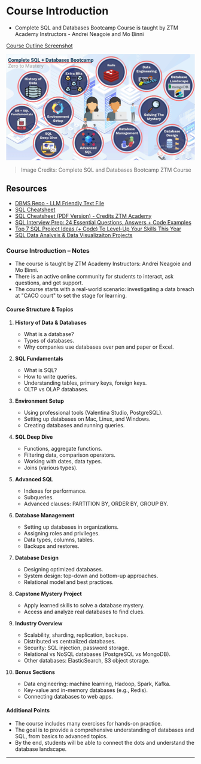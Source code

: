 # Course Introduction

- Complete SQL and Databases Bootcamp Course is taught by ZTM Academy Instructors - Andrei Neagoie and Mo Binni

[Course Outline Screenshot](./1_1_sql_bootcamp_course_outline.png)

<!-- <img src="./1_1_sql_bootcamp_course_outline.png" alt="SQL_Bootcamp_Course_Outline" /> -->

[![Course Outline Screenshot](./1_1_sql_bootcamp_course_outline.png)](./1_1_sql_bootcamp_course_outline.png)

> Image Credits: Complete SQL and Databases Bootcamp ZTM Course

## Resources

- [DBMS Repo - LLM Friendly Text File](https://gitingest.com/AswinBarath/Database-Management-Systems)
- [SQL Cheatsheet](https://zerotomastery.io/cheatsheets/sql-cheat-sheet/)
- [SQL Cheatsheet (PDF Version) - Credits ZTM Academy](./5.0_SQL_Cheatsheet_Zero_To_Mastery_V1.01.pdf)
- [SQL Interview Prep: 24 Essential Questions, Answers + Code Examples](https://zerotomastery.io/blog/sql-interview-questions/)
- [Top 7 SQL Project Ideas (+ Code) To Level-Up Your Skills This Year](https://zerotomastery.io/blog/sql-project-ideas/)
- [SQL Data Analysis & Data Visualizaiton Projects](https://github.com/ptyadana/SQL-Data-Analysis-and-Visualization-Projects)

### Course Introduction – Notes

- The course is taught by ZTM Academy Instructors: Andrei Neagoie and Mo Binni.
- There is an active online community for students to interact, ask questions, and get support.
- The course starts with a real-world scenario: investigating a data breach at "CACO court" to set the stage for learning.

#### Course Structure & Topics

1. **History of Data & Databases**
   - What is a database?
   - Types of databases.
   - Why companies use databases over pen and paper or Excel.

2. **SQL Fundamentals**
   - What is SQL?
   - How to write queries.
   - Understanding tables, primary keys, foreign keys.
   - OLTP vs OLAP databases.

3. **Environment Setup**
   - Using professional tools (Valentina Studio, PostgreSQL).
   - Setting up databases on Mac, Linux, and Windows.
   - Creating databases and running queries.

4. **SQL Deep Dive**
   - Functions, aggregate functions.
   - Filtering data, comparison operators.
   - Working with dates, data types.
   - Joins (various types).

5. **Advanced SQL**
   - Indexes for performance.
   - Subqueries.
   - Advanced clauses: PARTITION BY, ORDER BY, GROUP BY.

6. **Database Management**
   - Setting up databases in organizations.
   - Assigning roles and privileges.
   - Data types, columns, tables.
   - Backups and restores.

7. **Database Design**
   - Designing optimized databases.
   - System design: top-down and bottom-up approaches.
   - Relational model and best practices.

8. **Capstone Mystery Project**
   - Apply learned skills to solve a database mystery.
   - Access and analyze real databases to find clues.

9. **Industry Overview**
   - Scalability, sharding, replication, backups.
   - Distributed vs centralized databases.
   - Security: SQL injection, password storage.
   - Relational vs NoSQL databases (PostgreSQL vs MongoDB).
   - Other databases: ElasticSearch, S3 object storage.

10. **Bonus Sections**
    - Data engineering: machine learning, Hadoop, Spark, Kafka.
    - Key-value and in-memory databases (e.g., Redis).
    - Connecting databases to web apps.

#### Additional Points

- The course includes many exercises for hands-on practice.
- The goal is to provide a comprehensive understanding of databases and SQL, from basics to advanced topics.
- By the end, students will be able to connect the dots and understand the database landscape.

---
